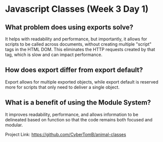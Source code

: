 # Javascript Classes (Week 3 Day 1)

## What problem does using exports solve?

It helps with readability and performance, but importantly, it allows for scripts to be called across documents, without creating multiple "script" tags in the HTML DOM. This eliminates the HTTP requests created by that tag, which is slow and can impact performance.

## How does export differ from export default?

Export allows for multiple exported objects, while export default is reserved more for scripts that only need to deliver a single object.

## What is a benefit of using the Module System?

It improves readability, performance, and allows information to be delineated based on function so that the code remains both focused and modular.

Project Link: https://github.com/CyberTomB/animal-classes
